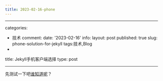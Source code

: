 ```yaml
---
title: 2023-02-16-phone
---
```


---
categories:
  - 技术
comment: 
date: '2023-02-16'
info: 
layout: post
published: true
slug: phone-solution-for-jekyll
tags:技术,Blog
  - 
title: Jekyll手机客户端选择
type: post

---

先测试一下吧<u>谁知道呢</u>？